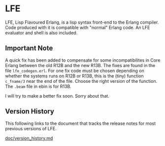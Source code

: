 # LFE

LFE, Lisp Flavoured Erlang, is a lisp syntax front-end to the Erlang
compiler. Code produced with it is compatible with "normal" Erlang
code. An LFE evaluator and shell is also included.


## Important Note

A quick fix has been added to compensate for some incompatibilites in
Core Erlang between the old R12B and the new R13B. The fixes are found
in the file ```lfe_codegen.erl```. For one fix code must be chosen depending
on whether the systems runs on R12B or R13B, this is the (tiny)
function ```c_fname/3``` near the end of the file. Choose the right version
of the function. The ```.beam``` file in ebin is for R13B.

I will try to make a better fix soon. Sorry about that.


## Version History

This following links to the document that tracks the release notes for most
previous versions of LFE.

[doc/version_history.md](doc/version_history.md)
